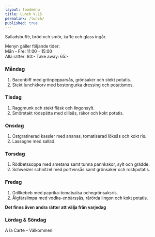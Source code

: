 ```yaml
---
layout: foodmenu
title: Lunch V.15
permalink: /lunch/
published: true
---
```

Salladsbuffé, bröd och smör, kaffe och glass ingår.

Menyn gäller följande tider:  
Mån - Fre: 11:00 - 15:00  
Alla rätter: 80:- Take away: 65:- 

### Måndag

1. Baconbiff med grönpepparsås, grönsaker och stekt potatis.
2. Stekt lunchkkorv med bostongurka dressing och potatismos.

### Tisdag

1. Raggmunk och stekt fläsk och lingonsylt.
2. Smörstakt rödspätta med dillsås, räkor och kokt potatis.

### Onsdag

1. Ostgratinerad kassler med ananas, tomatiserad löksås och kokt ris.
2. Lassagne med sallad.

### Torsdag

 1. Rödbetssoppa med smetana samt tunna pannkakor, sylt och grädde.
 2. Schweizer schnitzel med portvinsås samt grönsaker och rostipotatis.

### Fredag

1. Grillkebeb med paprika-tomatsalsa ochngrönsaksris.
2. Älgfärslimpa med vodka-enbärssås, rårörda lingon och kokt potatis.

  **Det finns även andra rätter att välja från varjedag**

### Lördag & Söndag
A la Carte - Välkommen
